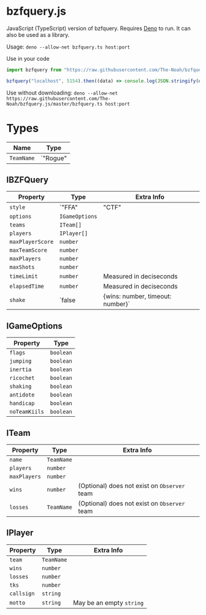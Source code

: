 # bzfquery.js

JavaScript (TypeScript) version of bzfquery. Requires [Deno](https://deno.land) to run. It can also be used as a library.

Usage: `deno --allow-net bzfquery.ts host:port`

Use in your code
```typescript
import bzfquery from "https://raw.githubusercontent.com/The-Noah/bzfquery.js/master/bzfquery.ts";

bzfquery("localhost", 5154).then((data) => console.log(JSON.stringify(data, null, 2)));
```

Use without downloading: `deno --allow-net https://raw.githubusercontent.com/The-Noah/bzfquery.js/master/bzfquery.ts host:port`

# Types

| Name       | Type |
| ---------- | ---- |
| `TeamName` | `"Rogue" | "Red" | "Green" | "Blue" | "Purple" | "Observer" | "Rabbit" | "Hunter"` |

## IBZFQuery

| Property         | Type | Extra Info |
| ---------------- | ---- | ---------- |
| `style`          | `"FFA" | "CTF" | "OFFA" | "Rabbit"` |
| `options`        | `IGameOptions` |
| `teams`          | `ITeam[]` |
| `players`        | `IPlayer[]` |
| `maxPlayerScore` | `number` |
| `maxTeamScore`   | `number` |
| `maxPlayers`     | `number` |
| `maxShots`       | `number` |
| `timeLimit`      | `number` | Measured in deciseconds |
| `elapsedTime`    | `number` | Measured in deciseconds |
| `shake`          | `false | {wins: number, timeout: number}` | `timeout` is in deciseconds |

## IGameOptions

| Property       | Type      |
| -------------- | --------- |
| `flags`        | `boolean` |
| `jumping`      | `boolean` |
| `inertia`      | `boolean` |
| `ricochet`     | `boolean` |
| `shaking`      | `boolean` |
| `antidote`     | `boolean` |
| `handicap`     | `boolean` |
| `noTeamKiils`  | `boolean` |

## ITeam

| Property     | Type       | Extra Info |
| ------------ | ---------- | ---------- |
| `name`       | `TeamName` |
| `players`    | `number`   |
| `maxPlayers` | `number`   |
| `wins`       | `number`   | (Optional) does not exist on `Observer` team |
| `losses`     | `TeamName` | (Optional) does not exist on `Observer` team |

## IPlayer

| Property   | Type       | Extra Info |
| ---------- | ---------- | ---------- |
| `team`     | `TeamName` |
| `wins`     | `number`   |
| `losses`   | `number`   |
| `tks`      | `number`   |
| `callsign` | `string`   |
| `motto`    | `string`   | May be an empty `string` |
